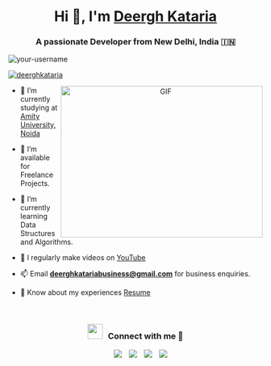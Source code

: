 <h1 align="center">Hi 👋, I'm <a href="https://github.com/DeerghKataria" target="_blank">Deergh Kataria</a></h1>
<h3 align="center">A passionate Developer from New Delhi, India &#127470;&#127475;</h3>

<p align="left"> <img src="https://komarev.com/ghpvc/?username=your-username&label=Profile%20views&color=0e75b6&style=flat" alt="your-username" /> </p>

<p align="left"> <a href="https://twitter.com/Deergh_K" target="_blank"><img src="https://img.shields.io/twitter/follow/deerghkataria?logo=twitter&style=for-the-badge" alt="deerghkataria" /></a> </p>

<a target="_blank" align="center">
  <img align="right" top="500" height="300" width="400" alt="GIF" src="https://media.giphy.com/media/SWoSkN6DxTszqIKEqv/giphy.gif">
</a>

- 🌱 I’m currently studying at <a href="https://www.amity.edu/" target="_blank">Amity University, Noida</a>

- 🤝 I’m available for Freelance Projects.

- 🌱 I’m currently learning Data Structures and Algorithms.

- 🎥 I regularly make videos on [YouTube](https://www.youtube.com/deerghkataria)

- 📫 Email **deerghkatariabusiness@gmail.com** for business enquiries.

- 📄 Know about my experiences <a href="https://cat-egret-7bd.notion.site/Resume-315bf82fe52144e69d805c8262a922a1?pvs=4" target="_blank">Resume</a>
<br/>
<h3 align="center"> <img src="https://media.giphy.com/media/iY8CRBdQXODJSCERIr/giphy.gif" width="30" height="30" style="margin-right: 10px;">Connect with me 🤝 </h3>

<p align="center">
  <div align="center" class="icons-social" style="margin-left: 10px;">
    <a style="margin-left: 10px;" target="_blank" href="https://www.linkedin.com/in/deergh-kataria-544564236/">
      <img src="https://img.icons8.com/doodle/40/000000/linkedin--v2.png"></a>
    <a style="margin-left: 10px;" target="_blank" href="https://github.com/DeerghKataria">
      <img src="https://img.icons8.com/doodle/40/000000/github--v1.png"></a>
      <a style="margin-left: 10px;" target="_blank" href="https://twitter.com/Deergh_K">
      <img src="https://img.icons8.com/doodle/40/000000/twitter-squared--v2.png"></a>
      <a style="margin-left: 10px;" target="_blank" href="https://www.instagram.com/deerghkataria/">
      <img src="https://img.icons8.com/doodle/40/000000/instagram-new--v2.png"></a>


